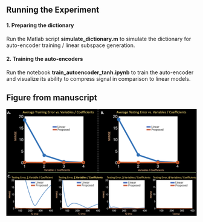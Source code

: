 ## Running the Experiment

#### 1. Preparing the dictionary

Run the Matlab script **simulate_dictionary.m** to simulate the dictionary for auto-encoder training / linear subspace generation.

#### 2. Training the auto-encoders

Run the notebook **train_autoencoder_tanh.ipynb** to train the auto-encoder and visualize its ability to compress signal in comparison to linear models.

## Figure from manuscript

![Alt text](../docs/images/fig02.png?raw=True "t2compress")
